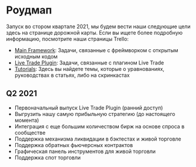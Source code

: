 # Роудмап

Запуск во стором квартале 2021, мы будем вести наши следующие цели здесь на странице дорожной карты. Если вы ищете более подробную информацию, посмотрите наши страницы Trello:

- [Main Framework](https://trello.com/b/V79M1DG3/main-framework): Задачи, связанные с фреймворком с открытым исходным кодом
- [Live Trade Plugin](https://trello.com/b/F9Eb0wW5/live-trade-plugin): Задачи, связанные с плагином Live Trade 
- [Tutorials](https://trello.com/b/4FvJe60e/tutorials-article-and-video): Здесь вы найдете темы, которые о уравнованиях, руководствах в статьях, либо на скринкастах


## Q2 2021

- Первоначальный выпуск Live Trade Plugin (ранний доступ)
- Выгрузить нашу самую прибыльную стратегию (до настоящего момента)
- Интеграция с еще большим количеством бирж на основе спроса в сообществе
- Поддержка механизма ликвидации в бэктестах и живой торговле
- Поддержка обратных фьючерсных контрактов
- Графическая панель инструментов для живой торговли
- Поддержка спот торговли